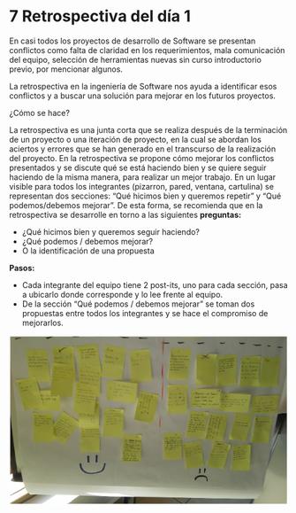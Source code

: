 # 7 Retrospectiva del día 1

En casi todos los proyectos de desarrollo de Software se presentan conflictos como falta de claridad en los requerimientos, mala comunicación del equipo, selección de herramientas nuevas sin curso introductorio previo, por mencionar algunos.

La retrospectiva en la ingeniería de Software nos ayuda a identificar esos conflictos y a buscar una solución para mejorar en los futuros proyectos.

¿Cómo se hace?

La retrospectiva es una junta corta que se realiza después de la terminación de un proyecto o una iteración de proyecto, en la cual se abordan los aciertos y errores que se han generado en el transcurso de la realización del proyecto. En la retrospectiva se propone cómo mejorar los conflictos presentados y se discute qué se está haciendo bien y se quiere seguir haciendo de la misma manera, para realizar un mejor trabajo. 
En un lugar visible para todos los integrantes (pizarron, pared, ventana, cartulina) se representan dos secciones: “Qué hicimos bien y queremos repetir” y “Qué podemos/debemos mejorar”.
De esta forma, se recomienda que en la retrospectiva se desarrolle en torno a las  siguientes __preguntas:__

* ¿Qué hicimos bien y queremos seguir haciendo?
* ¿Qué podemos / debemos mejorar?
* O la identificación de una propuesta

__Pasos:__ 

* Cada integrante del equipo tiene 2 post-its, uno para cada sección, pasa a ubicarlo donde corresponde y lo lee frente al equipo.
* De la sección “Qué podemos / debemos mejorar” se toman dos propuestas entre todos los integrantes y se hace el compromiso de mejorarlos.

![Ejemplo de Retrospectiva de curso en CIMAT Guanajuato Mayo 2015.](images/Retrospectiva.png)
